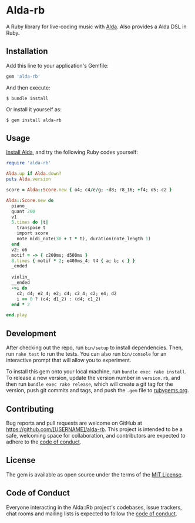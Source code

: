 # Alda-rb

A Ruby library for live-coding music with [Alda](https://alda.io/).
Also provides a Alda DSL in Ruby.

## Installation

Add this line to your application's Gemfile:

```ruby
gem 'alda-rb'
```

And then execute:

    $ bundle install

Or install it yourself as:

    $ gem install alda-rb

## Usage

[Install Alda](https://github.com/alda-lang/alda#Installation),
and try the following Ruby codes yourself:

```ruby
require 'alda-rb'

Alda.up if Alda.down?
puts Alda.version

score = Alda::Score.new { o4; c4/e/g; -d8; r8_16; +f4; o5; c2 }

Alda::Score.new do
  piano_
  quant 200
  v1
  5.times do |t|
    transpose t
    import score
    note midi_note(30 + t * t), duration(note_length 1)
  end
  v2; o6
  motif = -> { c200ms; d500ms }
  8.times { motif * 2; e400ms_4; t4 { a; b; c } }
  _ended
  
  violin_
  __ended
  ->i do
    c2; d4; e2_4; e2; d4; c2_4; c2; e4; d2
    i == 0 ? (c4; d1_2) : (d4; c1_2)
  end * 2

end.play
```

## Development

After checking out the repo, run `bin/setup` to install dependencies. Then, run `rake test` to run the tests. You can also run `bin/console` for an interactive prompt that will allow you to experiment.

To install this gem onto your local machine, run `bundle exec rake install`. To release a new version, update the version number in `version.rb`, and then run `bundle exec rake release`, which will create a git tag for the version, push git commits and tags, and push the `.gem` file to [rubygems.org](https://rubygems.org).

## Contributing

Bug reports and pull requests are welcome on GitHub at https://github.com/[USERNAME]/alda-rb. This project is intended to be a safe, welcoming space for collaboration, and contributors are expected to adhere to the [code of conduct](https://github.com/[USERNAME]/alda-rb/blob/master/CODE_OF_CONDUCT.md).


## License

The gem is available as open source under the terms of the [MIT License](https://opensource.org/licenses/MIT).

## Code of Conduct

Everyone interacting in the Alda::Rb project's codebases, issue trackers, chat rooms and mailing lists is expected to follow the [code of conduct](https://github.com/[USERNAME]/alda-rb/blob/master/CODE_OF_CONDUCT.md).

